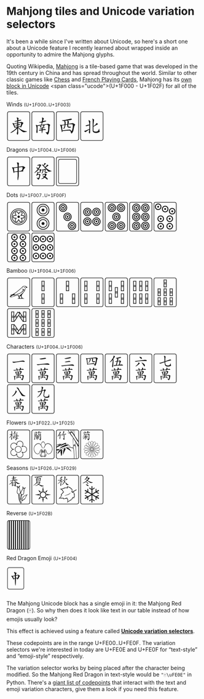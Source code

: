 # Mahjong tiles and Unicode variation selectors

<link rel="preconnect" href="https://fonts.googleapis.com">
<link rel="preconnect" href="https://fonts.gstatic.com" crossorigin>
<link href="https://fonts.googleapis.com/css2?family=Noto+Sans&display=swap" rel="stylesheet">
<style>
  .ucode {
    font-feature-settings: 'tnum' 1;
  }
  .mahjong {
    font-family: 'Noto Sans', sans-serif;
    font-size: 5rem;
    line-height: 5rem;
    margin-bottom: 1.3rem;
  }
</style>

It's been a while since I've written about Unicode, so here's
a short one about a Unicode feature I recently learned about
wrapped inside an opportunity to admire the Mahjong glyphs.

Quoting Wikipedia, [Mahjong](https://en.wikipedia.org/wiki/Mahjong) is a tile-based game that was developed in the 19th century in China and has spread throughout the world.
Similar to other classic games like [Chess](https://en.wikipedia.org/wiki/Chess_symbols_in_Unicode) and [French Playing Cards](https://en.wikipedia.org/wiki/Playing_Cards_(Unicode_block)), Mahjong has its [own block in Unicode](https://en.wikipedia.org/wiki/Mahjong_Tiles_(Unicode_block)) <span class="ucode">(U+1F000 - U+1F02F)</span> for all of the tiles.

<div class="row">
<div class="col-8 col-12-sm" style="margin-right: 0;">
<div class="row">
<div class="col-6 col-12-sm">
<div>Winds <small class="ucode">(U+1F000..U+1F003)</small></div>
<div class="mahjong">🀀🀁🀂🀃</div>
</div>
<div class="col-6 col-12-sm">
<div>Dragons <small class="ucode">(U+1F004..U+1F006)</small></div>
<div class="mahjong">🀄︎🀅🀆</div>
</div>
<div class="col-12">
Dots <small class="ucode">(U+1F007..U+1F00F)</small><br>
<div class="mahjong">🀙🀚🀛🀜🀝🀞🀟🀠🀡</div>
</div>

<div class="col-12">
Bamboo <small class="ucode">(U+1F004..U+1F006)</small><br>
<div class="mahjong">🀐🀑🀒🀓🀔🀕🀖🀗🀘</div>
</div>

<div class="col-12">
Characters <small class="ucode">(U+1F004..U+1F006)</small><br>
<div class="mahjong">🀇🀈🀉🀊🀋🀌🀍🀎🀏</div>
</div>

<div class="col-6 col-12-sm">
Flowers <small class="ucode">(U+1F022..U+1F025)</small><br>
<div class="mahjong">🀢🀣🀤🀥</div>
</div>
<div class="col-6 col-12-sm">
Seasons <small class="ucode">(U+1F026..U+1F029)</small><br>
<div class="mahjong">🀦🀧🀨🀩</div>
</div>


<div class="col-6 col-12-sm">
Reverse <small class="ucode">(U+1F02B)</small><br>
<div class="mahjong">🀫</div>
</div>
<div class="col-6 col-12-sm">
Red Dragon Emoji <small class="ucode">(U+1F004)</small><br>
<div class="mahjong">🀄</div>
</div>
</div>
</div>
<div style="margin-right: 0;">
<p>
The Mahjong Unicode block has a single emoji in it: the Mahjong Red Dragon (🀄).
So why then does it look like text in our table instead of how emojis usually look?
</p>
<p>
This effect is achieved using a feature called <strong><a href="https://unicode.org/faq/vs.html">Unicode variation selectors</a></strong>.
</p>
<p>
These codepoints are in the range <span class="ucode">U+FE00..U+FE0F</span>.
The variation selectors we're interested in today are <span class="ucode">U+FE0E and U+FE0F</span> for “text-style” and “emoji-style” respectively.
</p>
<p>
The variation selector works by being placed after the character being modified. So the Mahjong Red Dragon in text-style would be <code>"🀄\uFE0E"</code> in Python.
There's a <a href="https://www.unicode.org/Public/15.1.0/ucd/emoji/emoji-variation-sequences.txt">giant list of codepoints</a> that interact with the text and emoji variation characters, give them a look if you need this feature.
</p>
</div>
</div>
